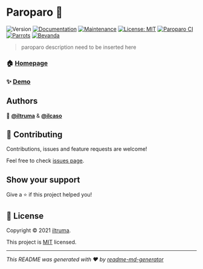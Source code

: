 # Paroparo 🦜
![Version](https://img.shields.io/github/v/tag/iltruma/paroparo?label=version)
[![Documentation](https://img.shields.io/badge/documentation-yes-brightgreen.svg?style=flat)](https://github.com/iltruma/paroparo#readme)
[![Maintenance](https://img.shields.io/badge/maintained%3F-yes-green.svg?style=flat)](https://github.com/iltruma/paroparo/graphs/commit-activity)
[![License: MIT](https://img.shields.io/github/license/iltruma/paroparo?style=flat)](https://github.com/iltruma/paroparo/blob/master/LICENSE)
[![Paroparo CI](https://img.shields.io/github/workflow/status/iltruma/paroparo/Paroparo%20CI?logo=github)](https://github.com/iltruma/paroparo/actions/workflows/paroparo.yml)
[![Parrots](https://img.shields.io/badge/parrots-2-%23186e64)](https://www.paroparo.it)
[![Bevanda](https://img.shields.io/badge/cochina-bella%20fresca-%23fe101a)]()

> paroparo description need to be inserted here

### 🏠 [Homepage](https://github.com/iltruma/paroparo#readme)

### ✨ [Demo](https://www.paroparo.it)

## Authors

🦜 **[@iltruma](https://github.com/iltruma)** &  **[@ilcaso](https://github.com/ilcaso)**
## 🤝 Contributing

Contributions, issues and feature requests are welcome!

Feel free to check [issues page](https://github.com/iltruma/paroparo/issues). 

## Show your support

Give a ⭐️ if this project helped you!


## 📝 License

Copyright © 2021 [iltruma](https://github.com/iltruma).

This project is [MIT](https://github.com/iltruma/paroparo/blob/master/LICENSE) licensed.

***
_This README was generated with ❤️ by [readme-md-generator](https://github.com/kefranabg/readme-md-generator)_

